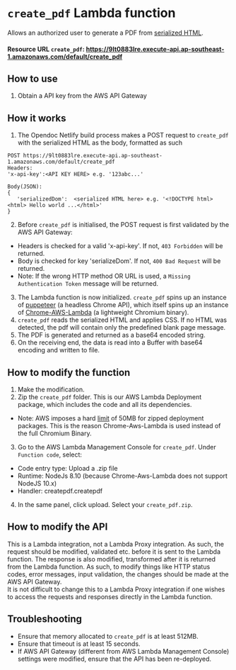 # `create_pdf` Lambda function
Allows an authorized user to generate a PDF from [serialized HTML](https://github.com/jsdom/jsdom#serializing-the-document-with-serialize).
#### Resource URL `create_pdf`: https://9lt0883lre.execute-api.ap-southeast-1.amazonaws.com/default/create_pdf

## How to use
1. Obtain a API key from the AWS API Gateway

## How it works
1. The Opendoc Netlify build process makes a POST request to `create_pdf` with the serialized HTML as the body, formatted as such
```
POST https://9lt0883lre.execute-api.ap-southeast-1.amazonaws.com/default/create_pdf
Headers:
'x-api-key':<API KEY HERE> e.g. '123abc...'

Body(JSON):
{
   'serializedDom':  <serialized HTML here> e.g. '<!DOCTYPE html><html> Hello world ...</html>'
}
```
2. Before `create_pdf` is initialised, the POST request is first validated by the AWS API Gateway:  
 - Headers is checked for a valid 'x-api-key'. If not, `403 Forbidden` will be returned.
 - Body is checked for key 'serializeDom'. If not, `400 Bad Request` will be returned.
 - Note: If the wrong HTTP method OR URL is used, a `Missing Authentication Token` message will be returned.

3. The Lambda function is now initialized. `create_pdf` spins up an instance of [puppeteer](https://github.com/GoogleChrome/puppeteer) (a headless Chrome API), which itself spins up an instance of [Chrome-AWS-Lambda](https://github.com/alixaxel/chrome-aws-lambda) (a lightweight Chromium binary).
4. `create_pdf` reads the serialized HTML and applies CSS. If no HTML was detected, the pdf will contain only the predefined blank page message.
5. The PDF is generated and returned as a base64 encoded string.
6. On the receiving end, the data is read into a Buffer with base64 encoding and written to file.

## How to modify the function
1. Make the modification.
2. Zip the `create_pdf` folder. This is our AWS Lambda Deployment package, which includes the code and all its dependencies.
 - Note: AWS imposes a hard [limit](https://docs.aws.amazon.com/lambda/latest/dg/limits.html) of 50MB for zipped deployment packages. This is the reason Chrome-Aws-Lambda is used instead of the full Chromium Binary.
3. Go to the AWS Lambda Management Console for `create_pdf`. Under `Function code`, select:  
 - Code entry type: Upload a .zip file
 - Runtime: NodeJs 8.10 (because Chrome-Aws-Lambda does not support NodeJS 10.x)
 - Handler: createpdf.createpdf
4. In the same panel, click upload. Select your `create_pdf.zip`.

## How to modify the API
This is a Lambda integration, not a Lambda Proxy integration. As such, the request should be modified, validated etc. before it is sent to the Lambda function. The response is also modified, transformed after it is returned from the Lambda function.
As such, to modify things like HTTP status codes, error messages, input validation, the changes should be made at the AWS API Gateway.  
It is not difficult to change this to a Lambda Proxy integration if one wishes to access the requests and responses directly in the Lambda function.
## Troubleshooting
 - Ensure that memory allocated to `create_pdf` is at least 512MB.
 - Ensure that timeout is at least 15 seconds.
 - If AWS API Gateway (different from AWS Lambda Management Console) settings were modified, ensure that the API has been re-deployed.